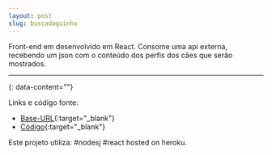 ```yaml
---
layout: post
slug: buscadoguinho
---
```


Front-end em desenvolvido em React. Consome uma api externa, recebendo um json com o conteúdo dos perfis dos cães que serão mostrados.

---
{: data-content=""}

Links e código fonte:
- [Base-URL](https://bdoguinhoapi.herokuapp.com/){:target="_blank"}
- [Código](https://izichtl.github.io/indicecalorico/){:target="_blank"}

Este projeto utiliza: #nodesj #react hosted on heroku.



